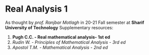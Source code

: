# Real Analysis 1

As thought by _prof. Ranjbar Motlagh_ in 20-21 Fall semester at **Sharif University of Technology**
Supplementary resources:

1. **Pugh C.C. - Real mathematical analysis- 1st ed**
1. _Rudin W. - Principles of Mathematical Analysis - 3rd ed_
1. _Apostol T.M. - Mathematical Analysis - 2nd ed_

